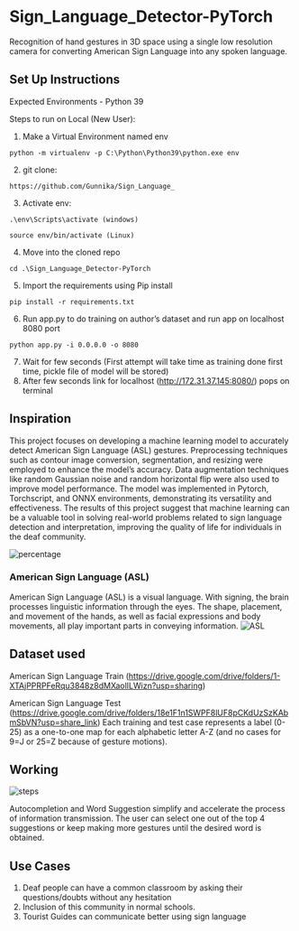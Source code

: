 # Sign_Language_Detector-PyTorch
Recognition of hand gestures in 3D space using a single low resolution camera for converting American Sign Language into any spoken language.

## Set Up Instructions

Expected Environments - Python 39

Steps to run on Local (New User):
1. Make a Virtual Environment named env
```
python -m virtualenv -p C:\Python\Python39\python.exe env
```
2. git clone:
```
https://github.com/Gunnika/Sign_Language_
```
3. Activate env: 
```
.\env\Scripts\activate (windows)
```
```
source env/bin/activate (Linux)
```
4. Move into the cloned repo
```
cd .\Sign_Language_Detector-PyTorch
```
5. Import the requirements using Pip install
```
pip install -r requirements.txt
```
6. Run app.py to do training on author’s dataset and run app on localhost 8080 port
```
python app.py -i 0.0.0.0 -o 8080
```
7. Wait for few seconds (First attempt will take time as training done first time, pickle file of model will be stored)
8. After few seconds link for localhost (http://172.31.37.145:8080/) pops on terminal

## Inspiration
This project focuses on developing a machine learning model to accurately detect American Sign Language (ASL) gestures. Preprocessing techniques such as contour image conversion, segmentation, and resizing were employed to enhance the model’s accuracy. Data augmentation techniques like random Gaussian noise and random horizontal flip were also used to improve model performance. The model was implemented in Pytorch, Torchscript, and ONNX environments, demonstrating its versatility and effectiveness. The results of this project suggest that machine learning can be a valuable tool in solving real-world problems related to sign language detection and interpretation, improving the quality of life for individuals in the deaf community.


![percentage](https://user-images.githubusercontent.com/34855465/76789152-42404700-67e2-11ea-8e96-718ba4ae0a36.png)

### American Sign Language (ASL)
American Sign Language (ASL) is a visual language. With signing, the brain processes linguistic information through the eyes. The shape, placement, and movement of the hands, as well as facial expressions and body movements, all play important parts in conveying information. 
![ASL](https://user-images.githubusercontent.com/34855465/76790591-28ecca00-67e5-11ea-990d-b6540acb9a1b.png)


## Dataset used
American Sign Language Train (https://drive.google.com/drive/folders/1-XTAjPPRPFeRqu3848z8dMXaolILWizn?usp=sharing)

American Sign Language Test (https://drive.google.com/drive/folders/18e1F1n1SWPF8lUF8pCKdUzSzKAbmSbVN?usp=share_link)
Each training and test case represents a label (0-25) as a one-to-one map for each alphabetic letter A-Z (and no cases for 9=J or 25=Z because of gesture motions).

## Working
![steps](https://user-images.githubusercontent.com/34855465/76790048-1625c580-67e4-11ea-9fcb-77339e2c4658.png)

Autocompletion and Word Suggestion simplify and accelerate the process of information transmission. The user can select one out of the top 4 suggestions or keep making more gestures until the desired word is obtained. 

## Use Cases
1. Deaf people can have a common classroom by asking their questions/doubts without any hesitation
2. Inclusion of this community in normal schools.
3. Tourist Guides can communicate better using sign language
